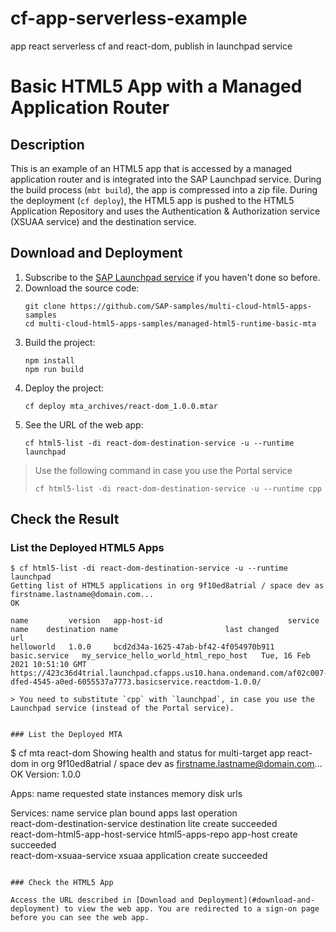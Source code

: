 # cf-app-serverless-example
  app react serverless cf and react-dom, publish in launchpad service


# Basic HTML5 App with a Managed Application Router

## Description

This is an example of an HTML5 app that is accessed by a managed application router and is integrated into the SAP Launchpad service. During the build process (`mbt build`), the  app is compressed into a zip file. During the deployment (`cf deploy`), the HTML5 app is pushed to the HTML5 Application Repository and uses the Authentication & Authorization service (XSUAA service) and the destination service.

## Download and Deployment
1. Subscribe to the [SAP Launchpad service](https://developers.sap.com/tutorials/cp-portal-cloud-foundry-getting-started.html) if you haven't done so before.
1. Download the source code:
    ```
    git clone https://github.com/SAP-samples/multi-cloud-html5-apps-samples
    cd multi-cloud-html5-apps-samples/managed-html5-runtime-basic-mta
    ```
3. Build the project:
    ```
    npm install
    npm run build
    ```
4. Deploy the project:
    ```
    cf deploy mta_archives/react-dom_1.0.0.mtar
    ```
5. See the URL of the web app:
    ```
    cf html5-list -di react-dom-destination-service -u --runtime launchpad     
    ```

> Use the following command in case you use the Portal service
>
>  `cf html5-list -di react-dom-destination-service -u --runtime cpp`


## Check the Result

### List the Deployed HTML5 Apps
```
$ cf html5-list -di react-dom-destination-service -u --runtime launchpad                                 
Getting list of HTML5 applications in org 9f10ed8atrial / space dev as firstname.lastname@domain.com...
OK

name         version   app-host-id                            service name    destination name                        last changed                    url   
helloworld   1.0.0     bcd2d34a-1625-47ab-bf42-4f054970b911   basic.service   my_service_hello_world_html_repo_host   Tue, 16 Feb 2021 10:51:10 GMT    https://423c36d4trial.launchpad.cfapps.us10.hana.ondemand.com/af02c007-dfed-4545-a0ed-6055537a7773.basicservice.reactdom-1.0.0/

> You need to substitute `cpp` with `launchpad`, in case you use the Launchpad service (instead of the Portal service).


### List the Deployed MTA

```
$ cf mta react-dom
Showing health and status for multi-target app react-dom in org 9f10ed8atrial / space dev as firstname.lastname@domain.com...
OK
Version: 1.0.0

Apps:
name   requested state   instances   memory   disk   urls   

Services:
name                                 service           plan          bound apps   last operation   
react-dom-destination-service      destination       lite                       create succeeded   
react-dom-html5-app-host-service   html5-apps-repo   app-host                   create succeeded   
react-dom-xsuaa-service            xsuaa             application                create succeeded  

```

### Check the HTML5 App

Access the URL described in [Download and Deployment](#download-and-deployment) to view the web app. You are redirected to a sign-on page before you can see the web app.


